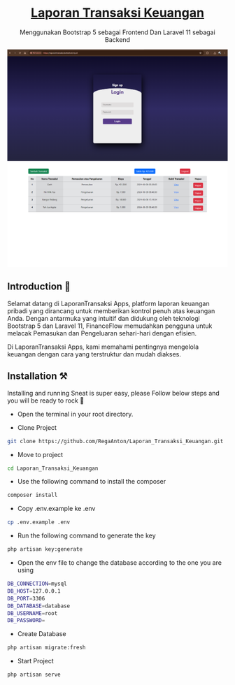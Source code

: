 <p align="center"></p>

<h1 align="center">
   <a href="https://github.com/RegaAnton/Laporan_Transaksi_Keuangan.git" target="_blank" align="center">
      Laporan Transaksi Keuangan
   </a>
</h1>

<p align="center">Menggunakan Bootstrap 5 sebagai Frontend Dan Laravel 11 sebagai Backend</p>

![App Screenshot](./public/images/apps/login_page.png)
![App Screenshot](./public/images/apps/dashboard_page.png)

## Introduction 🚀

Selamat datang di LaporanTransaksi Apps, platform laporan keuangan pribadi yang dirancang untuk memberikan kontrol penuh atas keuangan Anda. Dengan antarmuka yang intuitif dan didukung oleh teknologi Bootstrap 5 dan Laravel 11, FinanceFlow memudahkan pengguna untuk melacak Pemasukan dan Pengeluaran sehari-hari dengan efisien.

Di LaporanTransaksi Apps, kami memahami pentingnya mengelola keuangan dengan cara yang terstruktur dan mudah diakses.

## Installation ⚒️

Installing and running Sneat is super easy, please Follow below steps and you will be ready to rock 🤘

- Open the terminal in your root directory.

- Clone Project

```bash
git clone https://github.com/RegaAnton/Laporan_Transaksi_Keuangan.git
```

- Move to project

```bash
cd Laporan_Transaksi_Keuangan
```

- Use the following command to install the composer

```bash
composer install
```

- Copy .env.example ke .env

```bash
cp .env.example .env
```

- Run the following command to generate the key

```bash
php artisan key:generate
```

- Open the env file to change the database according to the one you are using

```bash
DB_CONNECTION=mysql
DB_HOST=127.0.0.1
DB_PORT=3306
DB_DATABASE=database
DB_USERNAME=root
DB_PASSWORD=
```

- Create Database

```bash
php artisan migrate:fresh
```

- Start Project

```bash
php artisan serve
```
